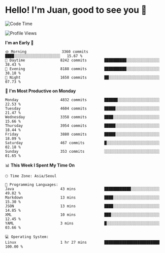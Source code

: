 # Hello! I'm Juan, good to see you 👋

<!--
**Y-k-Y/Y-k-Y** is a ✨ _special_ ✨ repository because its `README.md` (this file) appears on your GitHub profile.

Here are some ideas to get you started:

- 🔭 I’m currently working on ...
- 🌱 I’m currently learning ...
- 👯 I’m looking to collaborate on ...
- 🤔 I’m looking for help with ...
- 💬 Ask me about ...
- 📫 How to reach me: ...
- 😄 Pronouns: ...
- ⚡ Fun fact: ...
-->
<!--
![Profile views](https://gpvc.arturio.dev/Y-k-Y)

[![Omid Nikrah StackOverflow](https://github-readme-stackoverflow.vercel.app/?userID=9517076)](https://stackoverflow.com/users/9517076/i-have-10-fingers)
-->

<!--START_SECTION:waka-->
![Code Time](http://img.shields.io/badge/Code%20Time-1%2C852%20hrs%2042%20mins-blue)

![Profile Views](http://img.shields.io/badge/Profile%20Views-0-blue)

**I'm an Early 🐤** 

```text
🌞 Morning                3360 commits        ████░░░░░░░░░░░░░░░░░░░░░   15.67 % 
🌆 Daytime                8242 commits        ██████████░░░░░░░░░░░░░░░   38.43 % 
🌃 Evening                8188 commits        ██████████░░░░░░░░░░░░░░░   38.18 % 
🌙 Night                  1658 commits        ██░░░░░░░░░░░░░░░░░░░░░░░   07.73 % 
```
📅 **I'm Most Productive on Monday** 

```text
Monday                   4832 commits        ██████░░░░░░░░░░░░░░░░░░░   22.53 % 
Tuesday                  4604 commits        █████░░░░░░░░░░░░░░░░░░░░   21.47 % 
Wednesday                3358 commits        ████░░░░░░░░░░░░░░░░░░░░░   15.66 % 
Thursday                 3954 commits        █████░░░░░░░░░░░░░░░░░░░░   18.44 % 
Friday                   3880 commits        █████░░░░░░░░░░░░░░░░░░░░   18.09 % 
Saturday                 467 commits         █░░░░░░░░░░░░░░░░░░░░░░░░   02.18 % 
Sunday                   353 commits         ░░░░░░░░░░░░░░░░░░░░░░░░░   01.65 % 
```


📊 **This Week I Spent My Time On** 

```text
🕑︎ Time Zone: Asia/Seoul

💬 Programming Languages: 
Java                     43 mins             ████████████░░░░░░░░░░░░░   49.82 % 
Markdown                 13 mins             ████░░░░░░░░░░░░░░░░░░░░░   15.30 % 
JSON                     13 mins             ████░░░░░░░░░░░░░░░░░░░░░   14.85 % 
XML                      10 mins             ███░░░░░░░░░░░░░░░░░░░░░░   12.45 % 
YAML                     3 mins              █░░░░░░░░░░░░░░░░░░░░░░░░   03.66 % 

💻 Operating System: 
Linux                    1 hr 27 mins        █████████████████████████   100.00 % 
```


<!--END_SECTION:waka-->
